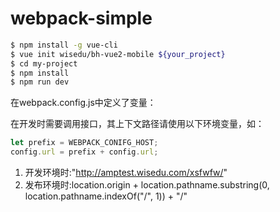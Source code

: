 # webpack-simple

``` bash
$ npm install -g vue-cli
$ vue init wisedu/bh-vue2-mobile ${your_project}
$ cd my-project
$ npm install
$ npm run dev
```

在webpack.config.js中定义了变量：

在开发时需要调用接口，其上下文路径请使用以下环境变量，如：
``` js
let prefix = WEBPACK_CONIFG_HOST;
config.url = prefix + config.url;
```

1. 开发环境时:"http://amptest.wisedu.com/xsfwfw/"
1. 发布环境时:location.origin + location.pathname.substring(0, location.pathname.indexOf("/", 1)) + "/"
